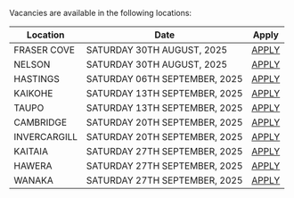 Vacancies are available in the following locations:

| Location | Date | Apply |
|---|---|---|
|FRASER COVE|SATURDAY 30TH AUGUST, 2025| [APPLY](mailto:tfaala@rgis.co.nz?subject=FRASER%20COVE%20-%20SATURDAY%2030TH%20AUGUST) |
|NELSON|SATURDAY 30TH AUGUST, 2025| [APPLY](mailto:tfaala@rgis.co.nz?subject=NELSON%20-%20SATURDAY%2030TH%20AUGUST) |
|HASTINGS|SATURDAY 06TH SEPTEMBER, 2025| [APPLY](mailto:tfaala@rgis.co.nz?subject=HASTINGS%20-%20SATURDAY%2006TH%20SEPTEMBER) |
|KAIKOHE|SATURDAY 13TH SEPTEMBER, 2025| [APPLY](mailto:tfaala@rgis.co.nz?subject=KAIKOHE%20-%20SATURDAY%2013TH%20SEPTEMBER) |
|TAUPO|SATURDAY 13TH SEPTEMBER, 2025| [APPLY](mailto:tfaala@rgis.co.nz?subject=TAUPO%20-%20SATURDAY%2013TH%20SEPTEMBER) |
|CAMBRIDGE|SATURDAY 20TH SEPTEMBER, 2025| [APPLY](mailto:tfaala@rgis.co.nz?subject=CAMBRIDGE%20-%20SATURDAY%2020TH%20SEPTEMBER) |
|INVERCARGILL|SATURDAY 20TH SEPTEMBER, 2025| [APPLY](mailto:tfaala@rgis.co.nz?subject=INVERCARGILL%20-%20SATURDAY%2020TH%20SEPTEMBER) |
|KAITAIA|SATURDAY 27TH SEPTEMBER, 2025| [APPLY](mailto:tfaala@rgis.co.nz?subject=KAITAIA%20-%20SATURDAY%2027TH%20SEPTEMBER) |
|HAWERA|SATURDAY 27TH SEPTEMBER, 2025| [APPLY](mailto:tfaala@rgis.co.nz?subject=HAWERA%20-%20SATURDAY%2027TH%20SEPTEMBER) |
|WANAKA|SATURDAY 27TH SEPTEMBER, 2025| [APPLY](mailto:tfaala@rgis.co.nz?subject=WANAKA%20-%20SATURDAY%2027TH%20SEPTEMBER) |
